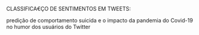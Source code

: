 CLASSIFICA€ÇO DE SENTIMENTOS EM TWEETS:

predição de comportamento suicida e o impacto da pandemia do Covid-19 no humor dos usuários do Twitter
